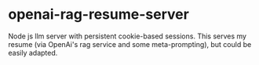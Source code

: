 # openai-rag-resume-server

Node js llm server with persistent cookie-based sessions. This serves my resume (via OpenAi's rag service and some meta-prompting), but could be easily adapted.
